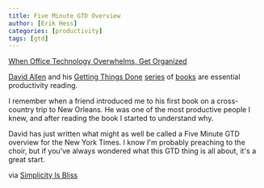 ```yaml
---
title: Five Minute GTD Overview
author: [Erik Hess]
categories: [productivity]
tags: [gtd]
---
```

[When Office Technology Overwhelms, Get Organized][1]

[David Allen][2] and his [Getting Things Done][3] [series][4] of [books][5] are essential productivity reading.

I remember when a friend introduced me to his first book on a cross-country trip to New Orleans. He was one of the most productive people I knew, and after reading the book I started to understand why.

David has just written what might as well be called a Five Minute GTD overview for the New York Times. I know I'm probably preaching to the choir, but if you've always wondered what this GTD thing is all about, it's a great start.

via [Simplicity Is Bliss][6]

   [1]: http://www.nytimes.com/2012/03/18/business/when-office-technology-overwhelms-get-organized.html?_r=1
   [2]: http://www.davidco.com/about-us/about-david-allen
   [3]: http://www.amazon.com/Getting-Things-Done-Productivity-ebook/dp/B000WH7PKY/ref=tmm_kin_title_0?ie=UTF8&m=AG56TWVU5XWC2&qid=1332077508&sr=8-1
   [4]: http://www.amazon.com/Ready-Anything-Productivity-Principles-Getting/dp/0143034545/ref=sr_1_3?ie=UTF8&qid=1332077508&sr=8-3
   [5]: http://www.amazon.com/Making-It-All-Work-Business/dp/B0043RT9R6/ref=sr_1_1?ie=UTF8&qid=1332077534&sr=8-1
   [6]: http://simplicityisbliss.com/post/19506603436/signs-of-modern-unproductivity
